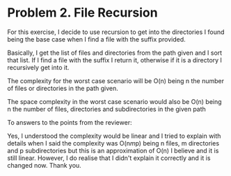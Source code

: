 # Problem 2. File Recursion

For this exercise, I decide to use recursion to get into the directories
I found being the base case when I find a file with the suffix provided.

Basically, I get the list of files and directories from the path given
and I sort that list. If I find a file with the suffix I return it, 
 otherwise if it is a directory I recursively get into it.
 
The complexity for the worst case scenario will be O(n) being n the number of
files or directories in the path given. 

The space complexity in the worst case scenario would also be O(n) being
 n the number of files, directories and subdirectories in the given path 


To answers to the points from the reviewer:

Yes, I understood the complexity would be linear and I tried to explain with
details when I said the complexity was O(n*m*p) being n files, m directories and
p subdirectories but this is an approximation of O(n) I believe and it is still
linear.
However, I do realise that I didn't explain it correctly and it is changed now.
Thank you.  